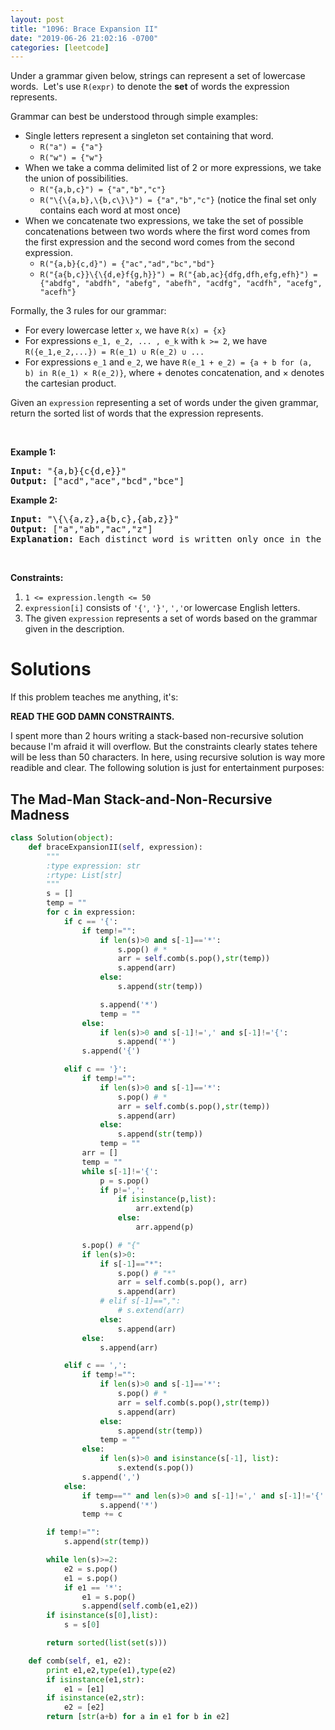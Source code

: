 ```yaml
---
layout: post
title: "1096: Brace Expansion II"
date: "2019-06-26 21:02:16 -0700"
categories: [leetcode]
---
```


<p>Under a grammar given below, strings can represent a set of lowercase words.&nbsp; Let&#39;s&nbsp;use <code>R(expr)</code>&nbsp;to denote the <strong>set</strong> of words the expression represents.</p>

<p>Grammar can best be understood through simple examples:</p>

<!--more-->

<ul>
	<li>Single letters represent a singleton set containing that word.
	<ul>
		<li><code>R(&quot;a&quot;) = {&quot;a&quot;}</code></li>
		<li><code>R(&quot;w&quot;) = {&quot;w&quot;}</code></li>
	</ul>
	</li>
	<li>When we take a comma delimited list of 2 or more expressions, we take the union of possibilities.
	<ul>
		<li><code>R(&quot;{a,b,c}&quot;) = {&quot;a&quot;,&quot;b&quot;,&quot;c&quot;}</code></li>
		<li><code>R(&quot;\{\{a,b},\{b,c\}\}&quot;) = {&quot;a&quot;,&quot;b&quot;,&quot;c&quot;}</code>&nbsp;(notice the final set only contains each word at most once)</li>
	</ul>
	</li>
	<li>When we concatenate two expressions, we take the set of possible concatenations between two words where the first word comes from the first expression and the second word comes from the second expression.
	<ul>
		<li><code>R(&quot;{a,b}{c,d}&quot;) = {&quot;ac&quot;,&quot;ad&quot;,&quot;bc&quot;,&quot;bd&quot;}</code></li>
		<li><code>R(&quot;{a{b,c}}\{\{d,e}f{g,h}}&quot;) = R(&quot;{ab,ac}{dfg,dfh,efg,efh}&quot;) = {&quot;abdfg&quot;, &quot;abdfh&quot;, &quot;abefg&quot;, &quot;abefh&quot;, &quot;acdfg&quot;, &quot;acdfh&quot;, &quot;acefg&quot;, &quot;acefh&quot;}</code></li>
	</ul>
	</li>
</ul>

<p>Formally, the 3 rules for our grammar:</p>

<ul>
	<li>For every lowercase letter <code>x</code>, we have <code>R(x) = {x}</code></li>
	<li>For expressions <code>e_1, e_2, ... , e_k</code>&nbsp;with <code>k &gt;= 2</code>, we have <code>R({e_1,e_2,...}) = R(e_1)&nbsp;&cup; R(e_2)&nbsp;&cup; ...</code></li>
	<li>For&nbsp;expressions <code>e_1</code> and <code>e_2</code>, we have <code>R(e_1 + e_2) = {a + b for (a, b) in&nbsp;R(e_1)&nbsp;&times; R(e_2)}</code>, where + denotes concatenation, and &times; denotes the cartesian product.</li>
</ul>

<p>Given an <code>expression</code> representing a set of words under the given grammar, return the&nbsp;sorted list of words that the expression represents.</p>

<p>&nbsp;</p>

<div>
<p><strong>Example 1:</strong></p>

<pre>
<strong>Input: </strong><span id="example-input-1-1">&quot;{a,b}{c{d,e}}&quot;</span>
<strong>Output: </strong><span id="example-output-1">[&quot;acd&quot;,&quot;ace&quot;,&quot;bcd&quot;,&quot;bce&quot;]</span>
</pre>

<div>
<p><strong>Example 2:</strong></p>

<pre>
<strong>Input: </strong><span>&quot;\{\{a,z},a{b,c},{ab,z}}&quot;</span>
<strong>Output: </strong><span>[&quot;a&quot;,&quot;ab&quot;,&quot;ac&quot;,&quot;z&quot;]</span>
<strong>Explanation: </strong>Each distinct word is written only once in the final answer.
</pre>

<p>&nbsp;</p>

<p><strong>Constraints:</strong></p>

<ol>
	<li><code>1 &lt;= expression.length &lt;= 50</code></li>
	<li><code>expression[i]</code> consists of <code>&#39;{&#39;</code>, <code>&#39;}&#39;</code>, <code>&#39;,&#39;</code>or lowercase English letters.</li>
	<li>The given&nbsp;<code>expression</code>&nbsp;represents a set of words based on the grammar given in the description.</li>
</ol>
</div>
</div>

# Solutions

If this problem teaches me anything, it's:

**READ THE GOD DAMN CONSTRAINTS.**

I spent more than 2 hours writing a stack-based non-recursive solution because I'm afraid it will overflow.  But the constraints clearly states tehere will be less than 50 characters.  In here, using recursive solution is way more readible and clear.  The following solution is just for entertainment purposes:

## The Mad-Man Stack-and-Non-Recursive Madness

```python
class Solution(object):
    def braceExpansionII(self, expression):
        """
        :type expression: str
        :rtype: List[str]
        """
        s = []
        temp = ""
        for c in expression:
            if c == '{':
                if temp!="":
                    if len(s)>0 and s[-1]=='*':
                        s.pop() # *
                        arr = self.comb(s.pop(),str(temp))
                        s.append(arr)
                    else:
                        s.append(str(temp))

                    s.append('*')
                    temp = ""
                else:
                    if len(s)>0 and s[-1]!=',' and s[-1]!='{':
                        s.append('*')
                s.append('{')

            elif c == '}':
                if temp!="":
                    if len(s)>0 and s[-1]=='*':
                        s.pop() # *
                        arr = self.comb(s.pop(),str(temp))
                        s.append(arr)
                    else:
                        s.append(str(temp))
                    temp = ""
                arr = []
                temp = ""
                while s[-1]!='{':
                    p = s.pop()
                    if p!=',':
                        if isinstance(p,list):
                            arr.extend(p)
                        else:
                            arr.append(p)

                s.pop() # "{"
                if len(s)>0:
                    if s[-1]=="*":
                        s.pop() # "*"
                        arr = self.comb(s.pop(), arr)
                        s.append(arr)
                    # elif s[-1]==",":
                        # s.extend(arr)
                    else:
                        s.append(arr)
                else:
                    s.append(arr)

            elif c == ',':
                if temp!="":
                    if len(s)>0 and s[-1]=='*':
                        s.pop() # *
                        arr = self.comb(s.pop(),str(temp))
                        s.append(arr)
                    else:
                        s.append(str(temp))
                    temp = ""
                else:
                    if len(s)>0 and isinstance(s[-1], list):
                        s.extend(s.pop())
                s.append(',')
            else:
                if temp=="" and len(s)>0 and s[-1]!=',' and s[-1]!='{':
                    s.append('*')
                temp += c

        if temp!="":
            s.append(str(temp))

        while len(s)>=2:
            e2 = s.pop()
            e1 = s.pop()
            if e1 == '*':
                e1 = s.pop()
                s.append(self.comb(e1,e2))
        if isinstance(s[0],list):
            s = s[0]

        return sorted(list(set(s)))

    def comb(self, e1, e2):
        print e1,e2,type(e1),type(e2)
        if isinstance(e1,str):
            e1 = [e1]
        if isinstance(e2,str):
            e2 = [e2]
        return [str(a+b) for a in e1 for b in e2]
```







